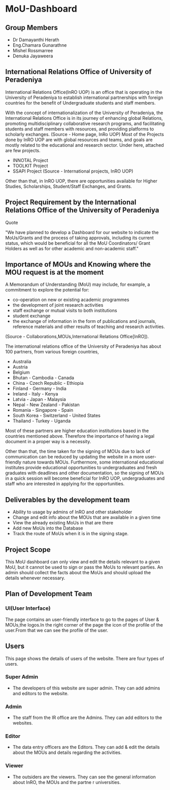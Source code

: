 # MoU-Dashboard

## Group Members 
- Dr Damayanthi Herath
- Eng.Chamara Gunarathne
- Mishel Rossmarree
- Denuka Jayaweera

## International Relations Office of University of Peradeniya


International Relations Office(InRO UOP) is an office that is operating in the University of Peradeniya
to establish international partnerships with foreign countries for the benefit of Undergraduate students and staff members.  

With the concept of internationalization of the University of Peradeniya,
the International Relations Office is in its journey of enhancing global Relations,
promoting multidisciplinary collaborative research programs, and facilitating students and staff members with resources,
and providing platforms to scholarly exchanges. (Source - Home page, InRo UOP)
Most of the Projects done by InRO UOP are with global resources and teams,
and goals are mostly related to the educational and research sector.
Under here, attached are few projects.

- INNOTAL Project 
- TOOLKIT Project
- SSAPI Project 
(Source - International projects, InRO UOP)

Other than that, in InRO UOP,
there are opportunities available for Higher Studies, Scholarships, Student/Staff Exchanges, and Grants.

## Project Requirement by the International Relations Office of the University of Peradeniya

Quote

"We have planned to develop a Dashboard for our website to indicate the MoUs/Grants and the process of taking approvals, including its current status, which would be beneficial for all the MoU Coordinators/ Grant Holders as well as for other academic and non-academic staff."

## Importance of MOUs and Knowing where the MOU request is at the moment
 
A Memorandum of Understanding (MoU) may include, for example, a commitment to explore the potential for:
- co-operation on new or existing academic programmes
- the development of joint research activities
- staff exchange or mutual visits to both institutions
- student exchange
- the exchange of information in the form of publications and journals, reference materials and other results of teaching and research activities.

(Source - Collaborations,MOUs,International Relations Office[InRO]).

The international relations office of the University of Peradeniya has about 100 partners, from various foreign countries, 

- Australia		
- Austria		
- Belgium
- Bhutan 			- Cambodia			- Canada 
- China			- Czech Republic		- Ethiopia
- Finland			- Germany			- India
- Ireland			- Italy 			- Kenya
- Latvia			- Japan			- Malaysia
- Nepal			- New Zealand		- Pakistan
- Romania			- Singapore			- Spain
- South Korea		- Switzerland		- United States
- Thailand			- Turkey			- Uganda

Most of these partners are higher education institutions based in the countries mentioned above. Therefore the importance of having a legal document in a proper way is a necessity.


Other than that, the time taken for the signing of MOUs due to lack of communication can be reduced by updating the website in a more user-friendly nature towards MOUs. Furthermore, some international educational institutes provide educational opportunities to undergraduates and fresh graduates with deadlines and other documentation, so the signing of MOUs in a quick session will become beneficial for InRO UOP, undergraduates and staff who are interested in applying for the opportunities.

## Deliverables by the development team

- Ability to usage by admins of InRO and other stakeholder
- Change and edit info about the MOUs that are available in a given time
- View the already existing MoUs in that are there
- Add new MoUs into the Database
- Track the route of MoUs when it is in the signing stage.

## Project Scope 

This MoU dashboard can only view and edit the details relevant to a given MoU, but it cannot be used to sign or pass the MoUs to relevant parties. An admin should collect the facts about the MoUs and should upload the details whenever necessary.

## Plan of Development Team

### UI(User Interface)

The page contains an user-friendly interface to go to the pages of User & MOUs,the logos.In the right corner of the page the icon of the profile of the user.From that we can see the profile of the user.

## Users

This page shows the details of users of the website. There are four types of users.

### Super Admin 
- The developers of this website are super admin. They can add admins and editors to the website.
### Admin
- The staff from the IR office are the Admins. They can add editors to the websites.
### Editor
- The data entry officers are the Editors. They can add & edit  the details about the MOUs and details regarding the activities.
### Viewer
- The outsiders are the viewers. They can see the general information about InRO, the MOUs and the partne r universities.
	


